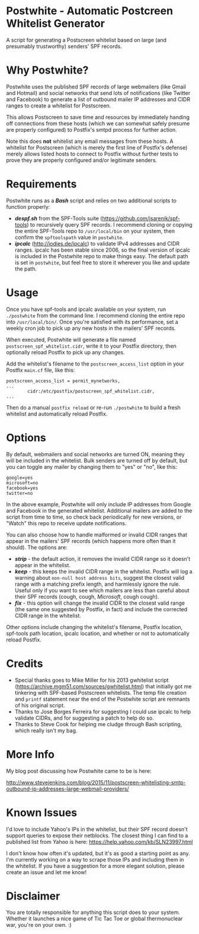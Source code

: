 # Postwhite - Automatic Postcreen Whitelist Generator
A script for generating a Postscreen whitelist based on large (and presumably trustworthy) senders' SPF records.

# Why Postwhite?
Postwhite uses the published SPF records of large webmailers (like Gmail and Hotmail) and social networks that send lots of notifications (like Twitter and Facebook) to generate a list of outbound mailer IP addresses and CIDR ranges to create a whitelist for Postscreen.

This allows Postscreen to save time and resources by immediately handing off connections from these hosts (which we can somewhat safely presume are properly configured) to Postfix's smtpd process for further action.

Note this does **not** whitelist any email messages from these hosts. A whitelist for Postscreen (which is merely the first line of Postfix's defense) merely allows listed hosts to connect to Postfix without further tests to prove they are properly configured and/or legitimate senders.

# Requirements
Postwhite runs as a ***Bash*** script and relies on two additional scripts to function properly:

* ***despf.sh*** from the SPF-Tools suite (https://github.com/jsarenik/spf-tools) to recursively query SPF records. I recommend cloning or copying the entire SPF-Tools repo to ```/usr/local/bin``` on your system, then confirm the ```spftoolspath``` value in ```postwhite```.
* ***ipcalc*** (http://jodies.de/ipcalc) to validate IPv4 addresses and CIDR ranges. ipcalc has been stable since 2006, so the final version of ipcalc is included in the Postwhite repo to make things easy. The default path is set in ```postwhite```, but feel free to store it wherever you like and update the path.

# Usage
Once you have spf-tools and ipcalc available on your system, run ```./postwhite``` from the command line. I recommend cloning the entire repo into ```/usr/local/bin/```. Once you're satisfied with its performance, set a weekly cron job to pick up any new hosts in the mailers' SPF records.

When executed, Postwhite will generate a file named ```postscreen_spf_whitelist.cidr```, write it to your Postfix directory, then optionally reload Postfix to pick up any changes.

Add the whitelist's filename to the ```postscreen_access_list``` option in your Postfix ```main.cf``` file, like this:

    postscreen_access_list = permit_mynetworks,
    ...
            cidr:/etc/postfix/postscreen_spf_whitelist.cidr,
    ...

Then do a manual ```postfix reload``` or re-run ```./postwhite``` to build a fresh whitelist and automatically reload Postfix.

# Options
By default, webmailers and social networks are turned ON, meaning they will be included in the whitelist. Bulk senders are turned off by default, but you can toggle any mailer by changing them to "yes" or "no", like this:

    google=yes
    microsoft=no
    facebook=yes
    twitter=no

In the above example, Postwhite will only include IP addresses from Google and Facebook in the generated whitelist. Additional mailers are added to the script from time to time, so check back periodically for new versions, or "Watch" this repo to receive update notifications.

You can also choose how to handle malformed or invalid CIDR ranges that appear in the mailers' SPF records (which happens more often than it should). The options are:

* ***strip*** - the default action, it removes the invalid CIDR range so it doesn't appear in the whitelist.
* ***keep*** - this keeps the invalid CIDR range in the whitelist. Postfix will log a warning about ```non-null host address bits```, suggest the closest valid range with a matching prefix length, and harmlessly 
ignore the rule. Useful only if you want to see which mailers are less than careful about their SPF records (cough, cough, *Microsoft*, cough cough).
* ***fix*** - this option will change the invalid CIDR to the closest valid range (the same one suggested by Postfix, in fact) and include the corrected CIDR range in the whitelist.

Other options include changing the whitelist's filename, Postfix location, spf-tools path location, ipcalc location, and whether or not to automatically reload Postfix.

# Credits
* Special thanks goes to Mike Miller for his 2013 gwhitelist script (https://archive.mgm51.com/sources/gwhitelist.html) that initially got me tinkering with SPF-based Postscreen whitelists. The temp file creation and ```printf``` statement near the end of the Postwhite script are remnants of his original script.
* Thanks to Jose Borges Ferreira for suggesting I could use ipcalc to help validate CIDRs, and for suggesting a patch to help do so.
* Thanks to Steve Cook for helping me cludge through Bash scripting, which really isn't my bag.

# More Info
My blog post discussing how Postwhite came to be is here:

http://www.stevejenkins.com/blog/2015/11/postscreen-whitelisting-smtp-outbound-ip-addresses-large-webmail-providers/

# Known Issues
I'd love to include Yahoo's IPs in the whitelist, but their SPF record doesn't support queries to expose their netblocks. The closest thing I can find to a published list from Yahoo is here: https://help.yahoo.com/kb/SLN23997.html

I don't know how often it's updated, but it's as good a starting point as any. I'm currently working on a way to scrape those IPs and including them in the whitelist. If you have a suggestion for a more elegant 
solution, please create an issue and let me know!

# Disclaimer
You are totally responsible for anything this script does to your system. Whether it launches a nice game of Tic Tac Toe or global thermonuclear war, you're on your own. :)
